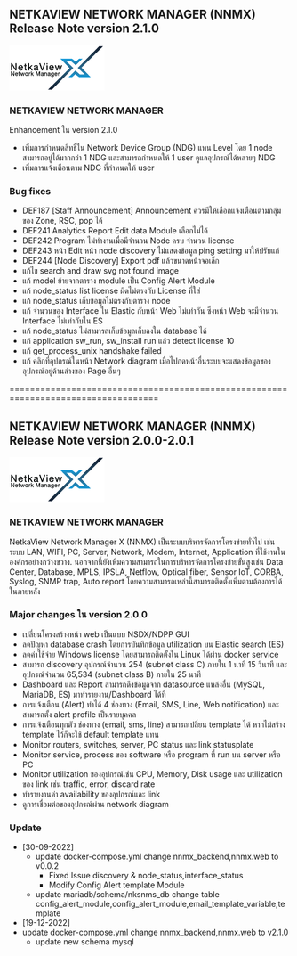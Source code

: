 ## NETKAVIEW NETWORK MANAGER (NNMX) Release Note version 2.1.0
![This is a alt text.](/nnmx.png "This is a sample image.")


### NETKAVIEW NETWORK MANAGER
Enhancement ใน version 2.1.0
* เพิ่มการกำหนดสิทธิ์ใน Network Device Group (NDG) แทน Level โดย 1 node สามารถอยู่ได้มากกว่า 1 NDG และสามารถกำหนดให้ 1 user ดูแลอุปกรณ์ได้หลายๆ NDG
* เพิ่มการแจ้งเตือนตาม NDG ที่กำหนดให้ user
 


### Bug fixes
* 	DEF187 [Staff Announcement] Announcement ควรมีให้เลือกแจ้งเตือนตามกลุ่มของ Zone, RSC, pop ได้
* 	DEF241 Analytics Report Edit data Module เลือกไม่ได้
* 	DEF242 Program ไม่ทำงานเมื่อมีจำนวน Node ครบ จำนวน license
* 	DEF243 หน้า Edit หน้า node discovery ไม่แสดงข้อมูล ping setting มาให้ปรับแก้
* 	DEF244 [Node Discovery] Export pdf แล้วขนาดหน้าจอเล็ก
* 	แก้ไข search and draw svg not found image
* 	แก้ model ย้ายจากตาราง module เป็น Config Alert Module
* 	แก้ node_status list license ผิดไม่ตรงกับ License ที่ใส่
* 	แก้ node_status เก็บข้อมูลไม่ตรงกับตาราง node
* 	แก้ จำนวนของ Interface ใน Elastic กับหน้า Web ไม่เท่ากัน ซึ่งหน้า Web จะมีจำนวน Interface ไม่เท่ากับใน ES
* 	แก้ node_status ไม่สามารถเก็บข้อมูลเก็บลงใน database ได้
* 	แก้ application sw_run, sw_install run แล้ว detect license 10
* 	แก้ get_process_unix handshake failed
* 	แก้ คลิกที่อุปกรณ์ในหน้า Network diagram เมื่อไปกดหน้าอื่นระบบจะแสดงข้อมูลของอุปกรณ์อยู่ด้านล่างของ Page อื่นๆ 


===================================================================================


## NETKAVIEW NETWORK MANAGER (NNMX) Release Note version 2.0.0-2.0.1
![This is a alt text.](/nnmx.png "This is a sample image.")


### NETKAVIEW NETWORK MANAGER
NetkaView Network Manager X (NNMX) เป็นระบบบริหารจัดการโครงข่ายทั่วไป เช่น ระบบ LAN, WIFI, PC, Server, Network, Modem, Internet, Application ที่ใช้งานในองค์กรอย่างกว้างขวาง. นอกจากนี้ยังเพิ่มความสามารถในการบริหารจัดการโครงข่ายขั้นสูงเช่น Data Center, Database, MPLS, IPSLA, Netflow, Optical fiber, Sensor IoT, CORBA,  Syslog, SNMP trap, Auto report โดยความสามารถเหล่านี้สามารถติดตั้งเพิ่มตามต้องการได้ในภายหลัง 


### Major changes ใน version 2.0.0
* เปลี่ยนโครงสร้างหน้า web เป็นแบบ NSDX/NDPP GUI
* ลดปัญหา database crash โดยการบันทึกข้อมูล utilization บน Elastic search (ES)
* ลดค่าใช้จ่าย Windows license โดยสามารถติดตั้งใน Linux ได้ผ่าน docker service
* สามารถ discovery อุปกรณ์จำนวน 254 (subnet class C) ภายใน 1 นาที 15 วินาที และอุปกรณ์จำนวน 65,534 (subnet class B) ภายใน 25 นาที
* Dashboard และ Report สามารถดึงข้อมูลจาก datasource แหล่งอื่น (MySQL, MariaDB, ES) มาทำรายงาน/Dashboard ได้ที
* 	การแจ้งเตือน (Alert) ทำได้ 4 ช่องทาง (Email, SMS, Line, Web notification) และสามารถตั้ง alert profile เป็นรายบุคคล
* 	การแจ้งเตือนทุกตัว ช่องทาง (email, sms, line) สามารถเปลี่ยน template ได้ หากไม่สร้าง template ไว้ก็จะใช้ default template แทน
* 	Monitor routers, switches, server, PC status และ link statusplate 
* 	Monitor service, process ของ software หรือ program ที่ run บน server หรือ PC 
* 	Monitor utilization ของอุปกรณ์เช่น CPU, Memory, Disk usage และ utilization ของ link เช่น traffic, error, discard rate
* 	ทำรายงานค่า availability ของอุปกรณ์และ link
* 	ดูการเชื่อมต่อของอุปกรณ์ผ่าน network diagram


### Update 
* [30-09-2022] 
  * update docker-compose.yml   change  nnmx_backend,nnmx.web to v0.0.2 
    * Fixed Issue discovery & node_status,interface_status 
    * Modify Config Alert template Module
  * update mariadb/schema/nksnms_db change table config_alert_module,config_alert_module,email_template_variable,template
 * [19-12-2022] 
  * update docker-compose.yml   change  nnmx_backend,nnmx.web to v2.1.0 
    * update new schema mysql

